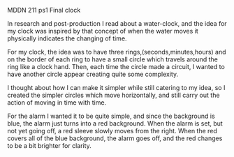 MDDN 211 ps1 
Final clock

In research and post-production I read about a water-clock, and the idea for my clock was inspired by that concept of when the water moves it physically indicates the changing of time.

For my clock, the idea was to have three rings,(seconds,minutes,hours) and on the border of each ring to have a small circle which travels around the ring like a clock hand. Then, each time the circle made a circuit, I wanted to have another circle appear creating quite some complexity.

I thought about how I can make it simpler while still catering to my idea, so I created the simpler circles which move horizontally, and still carry out the action of moving in time with time.


For the alarm I wanted it to be quite simple, and since the background is blue, the alarm just turns into a red background.
When the alarm is set, but not yet going off, a red sleeve slowly moves from the right. 
When the red covers all of the blue background, the alarm goes off, and the red changes to be a bit brighter for clarity.

